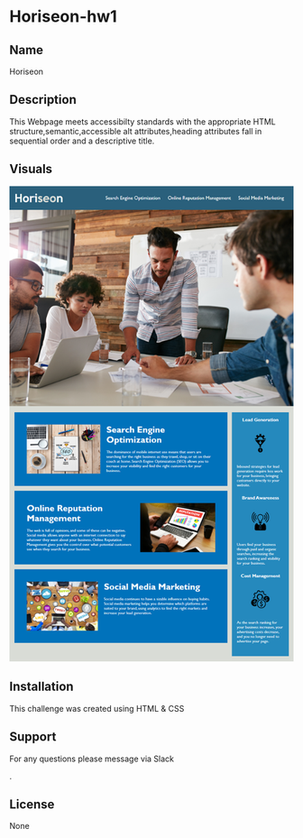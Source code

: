 # Horiseon-hw1


## Name

Horiseon

## Description

This Webpage meets accessibilty standards with the appropriate HTML structure,semantic,accessible alt attributes,heading attributes fall in sequential order and a descriptive title.



## Visuals
![HoriseonWebpage](./horiseondemoimg.png)


## Installation

This  challenge was created using HTML & CSS



## Support

For any questions please message via Slack




.

## License

None


